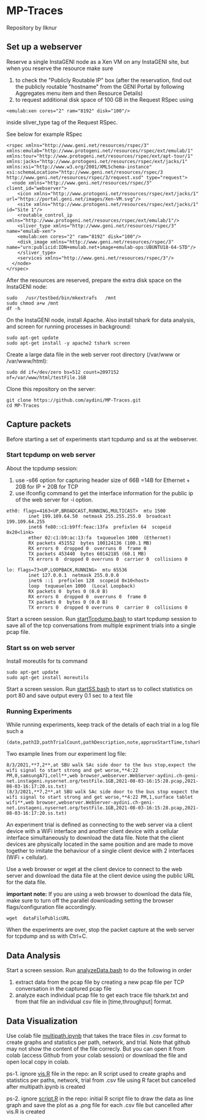 # MP-Traces

Repository by Ilknur

## Set up a webserver

Reserve a single InstaGENI node as a Xen VM on any InstaGENI site, but when you reserve the resource make sure 
1) to check the "Publicly Routable IP" box (after the reservation, find out the publicly routable "hostname" from the GENI Portal by following Aggregates menu item  and then Resource Details)
2) to request additional disk space of 100 GB in the Request RSpec using 
```
<emulab:xen cores="2" ram="8192" disk="100"/>
```
inside sliver_type tag of the Request RSpec. 

See below for example RSpec
```
<rspec xmlns="http://www.geni.net/resources/rspec/3" xmlns:emulab="http://www.protogeni.net/resources/rspec/ext/emulab/1" xmlns:tour="http://www.protogeni.net/resources/rspec/ext/apt-tour/1" xmlns:jacks="http://www.protogeni.net/resources/rspec/ext/jacks/1" xmlns:xsi="http://www.w3.org/2001/XMLSchema-instance" xsi:schemaLocation="http://www.geni.net/resources/rspec/3    http://www.geni.net/resources/rspec/3/request.xsd" type="request">
  <node xmlns="http://www.geni.net/resources/rspec/3" client_id="webserver">
    <icon xmlns="http://www.protogeni.net/resources/rspec/ext/jacks/1" url="https://portal.geni.net/images/Xen-VM.svg"/>
    <site xmlns="http://www.protogeni.net/resources/rspec/ext/jacks/1" id="Site 1"/>
    <routable_control_ip xmlns="http://www.protogeni.net/resources/rspec/ext/emulab/1"/>
    <sliver_type xmlns="http://www.geni.net/resources/rspec/3" name="emulab-xen">
    <emulab:xen cores="2" ram="8192" disk="100"/>
    <disk_image xmlns="http://www.geni.net/resources/rspec/3" name="urn:publicid:IDN+emulab.net+image+emulab-ops:UBUNTU18-64-STD"/>
    </sliver_type>
    <services xmlns="http://www.geni.net/resources/rspec/3"/>
  </node>
</rspec>
```

After the resources are reserved, prepare the extra disk space on the InstaGENI node:
```
sudo   /usr/testbed/bin/mkextrafs   /mnt
sudo chmod a+w /mnt
df -h
```

On the InstaGENI node, install Apache. Also install tshark for data analysis, and screen for running processes in background:

```
sudo apt-get update
sudo apt-get install -y apache2 tshark screen
```

Create a large data file in the web server root directory (/var/www or /var/www/html):

```
sudo dd if=/dev/zero bs=512 count=2097152 of=/var/www/html/testFile.1GB
```

Clone this repository on the server:

```
git clone https://github.com/aydini/MP-Traces.git
cd MP-Traces
```

## Capture packets

Before starting a set of experiments start tcpdump and ss at the webserver.

### Start tcpdump on web server
About the tcpdump session:
1) use -s66 option for capturing header size of 66B =14B for Ethernet + 20B for IP + 20B for TCP
2) use ifconfig command to get the interface information for the public ip of the web server for -i option. 
```
eth0: flags=4163<UP,BROADCAST,RUNNING,MULTICAST>  mtu 1500
        inet 199.109.64.50  netmask 255.255.255.0  broadcast 199.109.64.255
        inet6 fe80::c1:b9ff:feac:13fa  prefixlen 64  scopeid 0x20<link>
        ether 02:c1:b9:ac:13:fa  txqueuelen 1000  (Ethernet)
        RX packets 451552  bytes 100124136 (100.1 MB)
        RX errors 0  dropped 0  overruns 0  frame 0
        TX packets 453440  bytes 60142185 (60.1 MB)
        TX errors 0  dropped 0 overruns 0  carrier 0  collisions 0

lo: flags=73<UP,LOOPBACK,RUNNING>  mtu 65536
        inet 127.0.0.1  netmask 255.0.0.0
        inet6 ::1  prefixlen 128  scopeid 0x10<host>
        loop  txqueuelen 1000  (Local Loopback)
        RX packets 0  bytes 0 (0.0 B)
        RX errors 0  dropped 0  overruns 0  frame 0
        TX packets 0  bytes 0 (0.0 B)
        TX errors 0  dropped 0 overruns 0  carrier 0  collisions 0
```
Start a screen session. Run [startTcpdump.bash](startTcpdump.bash) to start tcpdump session to save all of the tcp conversations from multiple expriment trials into a single pcap file.

### Start ss on web server

Install moreutils for ts command

```
sudo apt-get update
sudo apt-get install moreutils
```

Start a screen session.  Run [startSS.bash](startSS.bash) to start ss to collect statistics on port 80 and save output every 0.1 sec to a text file 

### Running Experiments
While running experiments, keep track of the details of each trial in a log file such a 
```
(date,pathID,pathTrialCount,pathDescription,note,approxStartTime,tsharkStreamID,clientDevice,clientInterface,downloadMethod,downloadURL,pcapFileName,ssFileName)
```
Two example lines from our experiment log file:
```
8/3/2021,**7,2**,at SBU walk SAc side door to the bus stop,expect the wifi signal to start strong and get worse,**4:22 PM,0,samsungA71,cell**,web browser,webserver.WebServer-aydini.ch-geni-net.instageni.nysernet.org/testFile.1GB,2021-08-03-16:15:28.pcap,2021-08-03-16:17:20.ss.txt)
(8/3/2021,**7,2**,at SBU walk SAc side door to the bus stop	expect the wifi signal to start strong and get worse,**4:22 PM,1,surface tablet	wifi**,web browser,webserver.WebServer-aydini.ch-geni-net.instageni.nysernet.org/testFile.1GB,2021-08-03-16:15:28.pcap,2021-08-03-16:17:20.ss.txt)
```

An experiment trial is defined as connecting to the web server via a client device with a WiFi interface and another client device with a cellular interface simultaneously to download the data file. Note that the client devices are physically located in the same position and are made to move together to imitate the behaviour of a single client device with 2 interfaces (WiFi + cellular). 

Use a web browser or wget at the client device to connect to the web server and download the data file at the client device using the public URL for the data file. 

**important note:** If you are using a web browser to download the data file, make sure to turn off the parallel downloading setting the browser flags/configuration file accordingly. 

```
wget  dataFilePublicURL
```  
 
When the experiments are over, stop the packet capture at the web server for tcpdump and ss with Ctrl+C.

## Data Analysis
Start a screen session.  Run [analyzeData.bash](analyzeData.bash) to do the following in order
1) extract data from the pcap file by creating a new pcap file per TCP conversation in the captured pcap file
2) analyze each individual pcap file to get each trace file tshark.txt and from that file an individual csv file in [time,throughput] format.

## Data Visualization
Use colab file [multipath.ipynb](multipath.ipynb) that takes the trace files in .csv format  to create graphs and statistics per path, network, and trial. Note that github may not show the content of the file correcly. But you can open it from colab (access Github from your colab session) or download the file and open local copy in colab.

ps-1. ignore [vis.R](vis.R) file in the repo: an R script used to create graphs and statistics per paths, network, trial from .csv file using R facet but cancelled after multipath.ipynb is created

ps-2. ignore [script.R](script.R) in the repo: initial R script file to draw the data as line graph and save the plot as a .png file for each .csv file but cancelled  after vis.R is created
